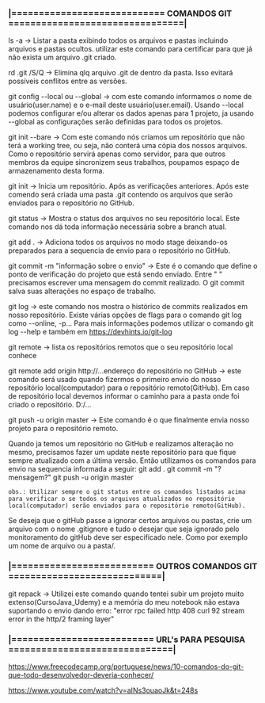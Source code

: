 


### |============================ COMANDOS GIT ================================|



ls -a -> Listar a pasta exibindo todos os arquivos e pastas incluindo arquivos e pastas ocultos. utilizar este comando para certificar para que já não exista um arquivo .git criado.

rd .git /S/Q -> Elimina qlq arquivo .git de dentro da pasta. Isso evitará possíveis conflitos entre as versões.

git config --local ou --global -> com este comando informamos o nome de usuário(user.name) e o e-mail deste usuário(user.email). Usando --local podemos configurar e/ou alterar os dados apenas para 1 projeto, ja usando --global as configurações serão definidas para todos os projetos.

git init --bare -> Com este comando nós criamos um repositório que não terá a working tree, ou seja, não conterá uma cópia dos nossos arquivos. Como o repositório servirá apenas como servidor, para que outros membros da equipe sincronizem seus trabalhos, poupamos espaço de armazenamento desta forma.

git init -> Inicia um repositório. Após as verificações anteriores. Após este comendo será criada uma pasta .git contendo os arquivos que serão enviados para o repositório no GitHub.

git status -> Mostra o status dos arquivos no seu repositório local. Este comando nos dá toda informação necessária sobre a branch atual.

git add . -> Adiciona todos os arquivos no modo stage deixando-os preparados para a sequencia de envio para o repositório no GitHub.

git commit -m "informação sobre o envio" -> Este é o comando que define o ponto de verificação do projeto que está sendo enviado. Entre " " precisamos escrever uma mensagem do commit realizado. O git commit salva suas alterações no espaço de trabalho.

git log -> este comando nos mostra o histórico de commits realizados em nosso repositório. Existe várias opções de flags para o comando git log como --online, -p... Para mais informações podemos utilizar o comando git log --help e também em https://devhints.io/git-log

git remote -> lista os repositórios remotos que o seu repositório local conhece

git remote add origin http://...endereço do repositório no GitHub -> este comando será usado quando fizermos o primeiro envio do nosso repositório local(computador) para o repositório remoto(GitHub). Em caso de repositório
local devemos informar o caminho para a pasta onde foi criado o repositório. D:/...

git push -u origin master -> Este comando é o que finalmente envia nosso projeto para o repositório remoto. 

Quando ja temos um repositório no GitHub e realizamos alteração no mesmo, precisamos fazer um update neste repositório para que fique sempre atualizado com a última versão. Então utilizamos os comandos para envio na sequencia informada a seguir:
	git add .
	git commit -m "?mensagem?"
	git push -u origin master

	obs.: Utilizar sempre o git status entre os comandos listados acima para verificar o se todos os arquivos atualizados no repositório local(computador) serão enviados para o repositório remoto(GitHub).

Se deseja que o gitHub passe a ignorar certos arquivos ou pastas, crie um arquivo com o nome .gitignore e tudo o desejar que seja ignorado pelo monitoramento do gitHub deve ser especificado nele. Como por exemplo um nome de arquivo ou a pasta/.  



### |========================== OUTROS COMANDOS GIT ============================|


git repack -> Utilizei este comando quando tentei subir um projeto muito extenso(CursoJava_Udemy) e a memória do meu notebook não estava suportando o envio dando erro: "error rpc failed http 408 curl 92 stream error in the http/2 framing layer"



### |========================== URL's PARA PESQUISA ==============================|


https://www.freecodecamp.org/portuguese/news/10-comandos-do-git-que-todo-desenvolvedor-deveria-conhecer/

https://www.youtube.com/watch?v=aINs3ouaoJk&t=248s
